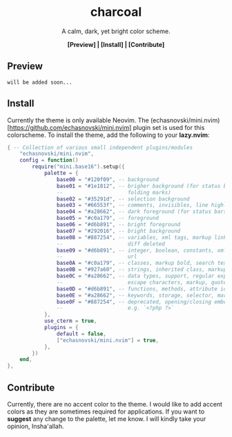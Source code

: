 <div align="center">
    <h1>charcoal</h1>
    <p>A calm, dark, yet bright color scheme.</p>

**[Preview] | [Install] | [Contribute]**
</div>

## Preview
`will be added soon...`

## Install
Currently the theme is only available Neovim. The
(echasnovski/mini.nvim)[https://github.com/echasnovski/mini.nvim] plugin set is used for
this colorscheme. To install the theme, add the following to your **lazy.nvim**:
```lua
{ -- Collection of various small independent plugins/modules
    "echasnovski/mini.nvim",
    config = function()
        require("mini.base16").setup({
            palette = {
                base00 = "#120f09", -- background
                base01 = "#1e1812", -- brigher background (for status bars, line number,
                --                     folding marks)
                base02 = "#35291d", -- selection background
                base03 = "#66553f", -- comments, invisibles, line highlighting
                base04 = "#a28662", -- dark foreground (for status bars)
                base05 = "#c0a179", -- foreground
                base06 = "#d6b891", -- bright foreground
                base07 = "#292016", -- bright background
                base08 = "#887254", -- variables, xml tags, markup link text, markup lists,
                --                     diff deleted
                base09 = "#d6b891", -- integer, boolean, constants, xml attributes, markup link
                --                     url
                base0A = "#c0a179", -- classes, markup bold, search text background
                base0B = "#927a60", -- strings, inherited class, markup code, diff inserted
                base0C = "#a28662", -- data types, support, regular expressions,
                --                     escape characters, markup, quotes
                base0D = "#d6b891", -- functions, methods, attribute ids, headings
                base0E = "#a28662", -- keywords, storage, selector, markup italic, diff changed
                base0F = "#887254", -- deprecated, opening/closing embedded language tags,
                --                     e.g. `<?php ?>`
            },
            use_cterm = true,
            plugins = {
                default = false,
                ["echasnovski/mini.nvim"] = true,
            },
        })
    end,
},
```

## Contribute
Currently, there are no accent color to the theme. I would like to add accent colors as
they are sometimes required for applications. If you want to **suggest** any change to
the palette, let me know. I will kindly take your opinion, Insha'allah.
